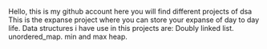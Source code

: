Hello, this is my github account here you will find different projects of dsa
This is the expanse project where you can store your expanse of day to day life.
Data structures i have use in this projects are:
Doubly linked list.
unordered_map.
min and max heap.

